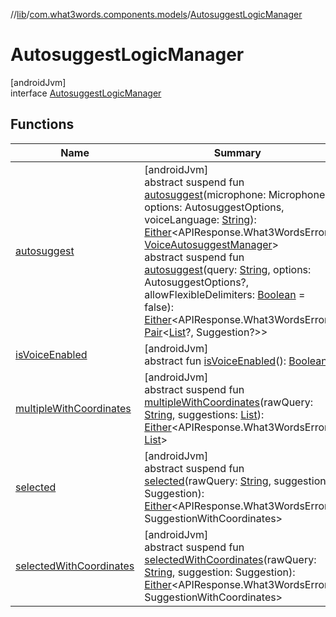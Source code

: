 //[lib](../../../index.md)/[com.what3words.components.models](../index.md)/[AutosuggestLogicManager](index.md)

# AutosuggestLogicManager

[androidJvm]\
interface [AutosuggestLogicManager](index.md)

## Functions

| Name | Summary |
|---|---|
| [autosuggest](autosuggest.md) | [androidJvm]<br>abstract suspend fun [autosuggest](autosuggest.md)(microphone: Microphone, options: AutosuggestOptions, voiceLanguage: [String](https://kotlinlang.org/api/latest/jvm/stdlib/kotlin/-string/index.html)): [Either](../-either/index.md)<APIResponse.What3WordsError, [VoiceAutosuggestManager](../-voice-autosuggest-manager/index.md)><br>abstract suspend fun [autosuggest](autosuggest.md)(query: [String](https://kotlinlang.org/api/latest/jvm/stdlib/kotlin/-string/index.html), options: AutosuggestOptions?, allowFlexibleDelimiters: [Boolean](https://kotlinlang.org/api/latest/jvm/stdlib/kotlin/-boolean/index.html) = false): [Either](../-either/index.md)<APIResponse.What3WordsError, [Pair](https://kotlinlang.org/api/latest/jvm/stdlib/kotlin/-pair/index.html)<[List](https://kotlinlang.org/api/latest/jvm/stdlib/kotlin.collections/-list/index.html)<Suggestion>?, Suggestion?>> |
| [isVoiceEnabled](is-voice-enabled.md) | [androidJvm]<br>abstract fun [isVoiceEnabled](is-voice-enabled.md)(): [Boolean](https://kotlinlang.org/api/latest/jvm/stdlib/kotlin/-boolean/index.html) |
| [multipleWithCoordinates](multiple-with-coordinates.md) | [androidJvm]<br>abstract suspend fun [multipleWithCoordinates](multiple-with-coordinates.md)(rawQuery: [String](https://kotlinlang.org/api/latest/jvm/stdlib/kotlin/-string/index.html), suggestions: [List](https://kotlinlang.org/api/latest/jvm/stdlib/kotlin.collections/-list/index.html)<Suggestion>): [Either](../-either/index.md)<APIResponse.What3WordsError, [List](https://kotlinlang.org/api/latest/jvm/stdlib/kotlin.collections/-list/index.html)<SuggestionWithCoordinates>> |
| [selected](selected.md) | [androidJvm]<br>abstract suspend fun [selected](selected.md)(rawQuery: [String](https://kotlinlang.org/api/latest/jvm/stdlib/kotlin/-string/index.html), suggestion: Suggestion): [Either](../-either/index.md)<APIResponse.What3WordsError, SuggestionWithCoordinates> |
| [selectedWithCoordinates](selected-with-coordinates.md) | [androidJvm]<br>abstract suspend fun [selectedWithCoordinates](selected-with-coordinates.md)(rawQuery: [String](https://kotlinlang.org/api/latest/jvm/stdlib/kotlin/-string/index.html), suggestion: Suggestion): [Either](../-either/index.md)<APIResponse.What3WordsError, SuggestionWithCoordinates> |
